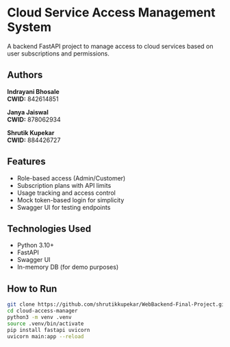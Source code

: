 #  Cloud Service Access Management System

A backend FastAPI project to manage access to cloud services based on user subscriptions and permissions.

## Authors

**Indrayani Bhosale**  
**CWID:** 842614851  

**Janya Jaiswal**  
**CWID:** 878062934  

**Shrutik Kupekar**  
**CWID:** 884426727  

##  Features

- Role-based access (Admin/Customer)
- Subscription plans with API limits
- Usage tracking and access control
- Mock token-based login for simplicity
- Swagger UI for testing endpoints

##  Technologies Used

- Python 3.10+
- FastAPI
- Swagger UI
- In-memory DB (for demo purposes)  

##  How to Run

```bash
git clone https://github.com/shrutikkupekar/WebBackend-Final-Project.git
cd cloud-access-manager
python3 -m venv .venv
source .venv/bin/activate
pip install fastapi uvicorn
uvicorn main:app --reload






